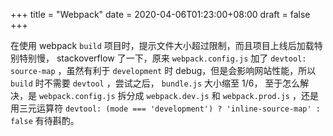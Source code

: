 +++
title = "Webpack"
date = 2020-04-06T01:23:00+08:00
draft = false
+++

在使用 webpack `build` 项目时，提示文件大小超过限制，而且项目上线后加载特别特别慢，
stackoverflow 了一下，原来 `webpack.config.js` 加了 `devtool: source-map` ，虽然有利于 `development` 时 debug，但是会影响网站性能，所以 `build` 时不需要
`devtool` ，尝试之后，
`bundle.js` 大小缩至 1/6， 至于怎么解决，是 `webpack.config.js` 拆分成 `webpack.dev.js` 和
`webpack.prod.js` ，还是用三元运算符
`devtool: (mode === 'development') ? 'inline-source-map' : false`
有待斟酌。